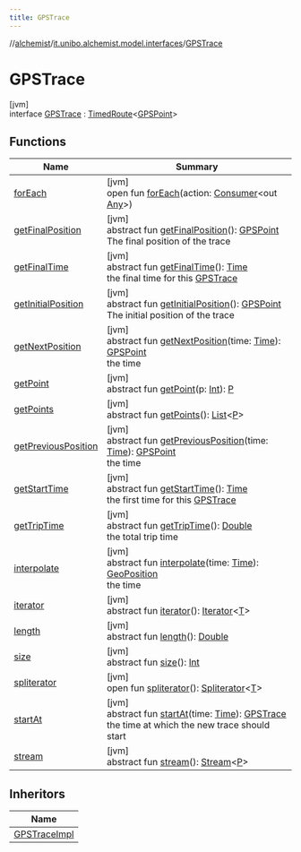 ```yaml
---
title: GPSTrace
---
```

//[alchemist](../../../index.html)/[it.unibo.alchemist.model.interfaces](../index.html)/[GPSTrace](index.html)



# GPSTrace



[jvm]\
interface [GPSTrace](index.html) : [TimedRoute](../-timed-route/index.html)<[GPSPoint](../-g-p-s-point/index.html)>



## Functions


| Name | Summary |
|---|---|
| [forEach](../../it.unibo.alchemist.expressions.implementations/-list-tree-node/index.html#-655675525%2FFunctions%2F-134779887) | [jvm]<br>open fun [forEach](../../it.unibo.alchemist.expressions.implementations/-list-tree-node/index.html#-655675525%2FFunctions%2F-134779887)(action: [Consumer](https://docs.oracle.com/javase/8/docs/api/java/util/function/Consumer.html)<out [Any](https://kotlinlang.org/api/latest/jvm/stdlib/kotlin/-any/index.html)>) |
| [getFinalPosition](get-final-position.html) | [jvm]<br>abstract fun [getFinalPosition](get-final-position.html)(): [GPSPoint](../-g-p-s-point/index.html)<br>The final position of the trace |
| [getFinalTime](get-final-time.html) | [jvm]<br>abstract fun [getFinalTime](get-final-time.html)(): [Time](../-time/index.html)<br>the final time for this [GPSTrace](index.html) |
| [getInitialPosition](get-initial-position.html) | [jvm]<br>abstract fun [getInitialPosition](get-initial-position.html)(): [GPSPoint](../-g-p-s-point/index.html)<br>The initial position of the trace |
| [getNextPosition](get-next-position.html) | [jvm]<br>abstract fun [getNextPosition](get-next-position.html)(time: [Time](../-time/index.html)): [GPSPoint](../-g-p-s-point/index.html)<br>the time |
| [getPoint](../-route/get-point.html) | [jvm]<br>abstract fun [getPoint](../-route/get-point.html)(p: [Int](https://kotlinlang.org/api/latest/jvm/stdlib/kotlin/-int/index.html)): [P](../-timed-route/index.html) |
| [getPoints](../-route/get-points.html) | [jvm]<br>abstract fun [getPoints](../-route/get-points.html)(): [List](https://docs.oracle.com/javase/8/docs/api/java/util/List.html)<[P](../-timed-route/index.html)> |
| [getPreviousPosition](get-previous-position.html) | [jvm]<br>abstract fun [getPreviousPosition](get-previous-position.html)(time: [Time](../-time/index.html)): [GPSPoint](../-g-p-s-point/index.html)<br>the time |
| [getStartTime](get-start-time.html) | [jvm]<br>abstract fun [getStartTime](get-start-time.html)(): [Time](../-time/index.html)<br>the first time for this [GPSTrace](index.html) |
| [getTripTime](../-timed-route/get-trip-time.html) | [jvm]<br>abstract fun [getTripTime](../-timed-route/get-trip-time.html)(): [Double](https://kotlinlang.org/api/latest/jvm/stdlib/kotlin/-double/index.html)<br>the total trip time |
| [interpolate](interpolate.html) | [jvm]<br>abstract fun [interpolate](interpolate.html)(time: [Time](../-time/index.html)): [GeoPosition](../-geo-position/index.html)<br>the time |
| [iterator](../../it.unibo.alchemist.loader.variables/-arbitrary-variable/index.html#-1606146105%2FFunctions%2F-134779887) | [jvm]<br>abstract fun [iterator](../../it.unibo.alchemist.loader.variables/-arbitrary-variable/index.html#-1606146105%2FFunctions%2F-134779887)(): [Iterator](https://docs.oracle.com/javase/8/docs/api/java/util/Iterator.html)<[T](../../it.unibo.alchemist.model.implementations.movestrategies.speed/-straight-line-trace-dependant-speed/index.html)> |
| [length](../-route/length.html) | [jvm]<br>abstract fun [length](../-route/length.html)(): [Double](https://kotlinlang.org/api/latest/jvm/stdlib/kotlin/-double/index.html) |
| [size](../-route/size.html) | [jvm]<br>abstract fun [size](../-route/size.html)(): [Int](https://kotlinlang.org/api/latest/jvm/stdlib/kotlin/-int/index.html) |
| [spliterator](../../it.unibo.alchemist.expressions.implementations/-list-tree-node/index.html#-677603448%2FFunctions%2F-134779887) | [jvm]<br>open fun [spliterator](../../it.unibo.alchemist.expressions.implementations/-list-tree-node/index.html#-677603448%2FFunctions%2F-134779887)(): [Spliterator](https://docs.oracle.com/javase/8/docs/api/java/util/Spliterator.html)<[T](../../it.unibo.alchemist.model.implementations.movestrategies.speed/-straight-line-trace-dependant-speed/index.html)> |
| [startAt](start-at.html) | [jvm]<br>abstract fun [startAt](start-at.html)(time: [Time](../-time/index.html)): [GPSTrace](index.html)<br>the time at which the new trace should start |
| [stream](../-route/stream.html) | [jvm]<br>abstract fun [stream](../-route/stream.html)(): [Stream](https://docs.oracle.com/javase/8/docs/api/java/util/stream/Stream.html)<[P](../-timed-route/index.html)> |


## Inheritors


| Name |
|---|
| [GPSTraceImpl](../../it.unibo.alchemist.model.implementations.routes/-g-p-s-trace-impl/index.html) |

